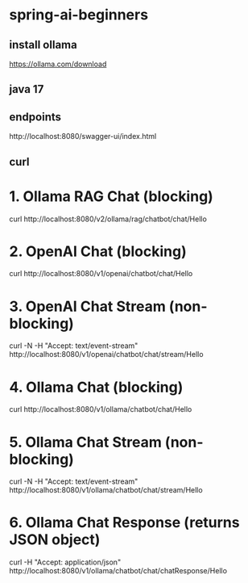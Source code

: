# spring-ai-beginners



## install ollama

https://ollama.com/download



## java 17

## endpoints

http://localhost:8080/swagger-ui/index.html

## curl


# 1. Ollama RAG Chat (blocking)
curl http://localhost:8080/v2/ollama/rag/chatbot/chat/Hello

# 2. OpenAI Chat (blocking)
curl http://localhost:8080/v1/openai/chatbot/chat/Hello

# 3. OpenAI Chat Stream (non-blocking)
curl -N -H "Accept: text/event-stream" http://localhost:8080/v1/openai/chatbot/chat/stream/Hello

# 4. Ollama Chat (blocking)
curl http://localhost:8080/v1/ollama/chatbot/chat/Hello

# 5. Ollama Chat Stream (non-blocking)
curl -N -H "Accept: text/event-stream" http://localhost:8080/v1/ollama/chatbot/chat/stream/Hello

# 6. Ollama Chat Response (returns JSON object)
curl -H "Accept: application/json" http://localhost:8080/v1/ollama/chatbot/chat/chatResponse/Hello

